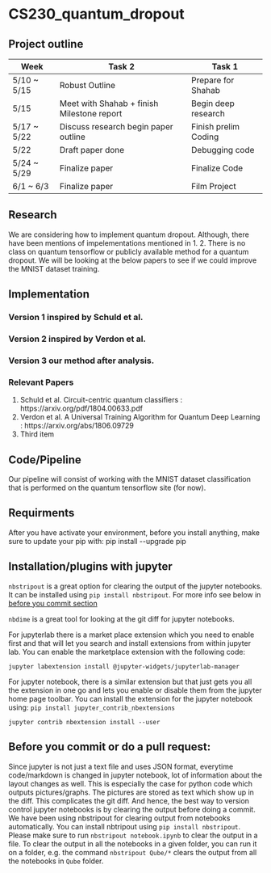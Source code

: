 # CS230_quantum_dropout

## Project outline

| Week        | Task 2                                     | Task 1               |
| ----------- | ------------------------------------------ | -------------------- |
| 5/10 ~ 5/15 | Robust Outline                             | Prepare for Shahab   |
| 5/15        | Meet with Shahab + finish Milestone report | Begin deep research  |
| 5/17 ~ 5/22 | Discuss research begin paper outline       | Finish prelim Coding |
| 5/22        | Draft paper done                           | Debugging code       |
| 5/24 ~ 5/29 | Finalize paper                             | Finalize Code        |
| 6/1 ~ 6/3   | Finalize paper                             | Film Project         |

## Research

We are considering how to implement quantum dropout. Although, there have been
mentions of impelementations mentioned in 1. 2. There is no class on quantum
tensorflow or publicly available method for a quantum dropout. We will be
looking at the below papers to see if we could improve the MNIST dataset
training.

## Implementation

### Version 1 inspired by Schuld et al.

### Version 2 inspired by Verdon et al.

### Version 3 our method after analysis.

### Relevant Papers

<ol>
  <li> Schuld et al. Circuit-centric quantum classifiers : https://arxiv.org/pdf/1804.00633.pdf </li>
  <li>Verdon et al. A Universal Training Algorithm for Quantum Deep Learning : https://arxiv.org/abs/1806.09729</li>
  <li> Third item </li>
</ol>

## Code/Pipeline

Our pipeline will consist of working with the MNIST dataset classification that
is performed on the quantum tensorflow site (for now).

## Requirments

After you have activate your environment, before you install anything, make sure
to update your pip with: pip install --upgrade pip

## Installation/plugins with jupyter

`nbstripout` is a great option for clearing the output of the jupyter notebooks.
It can be installed using `pip install nbstripout`. For more info see below in
[before you commit section](#beforecommit)

`nbdime` is a great tool for looking at the git diff for jupyter notebooks.

For jupyterlab there is a market place extension which you need to enable first
and that will let you search and install extensions from within jupyter lab. You
can enable the marketplace extension with the following code:

`jupyter labextension install @jupyter-widgets/jupyterlab-manager`

For jupyter notebook, there is a similar extension but that just gets you all
the extension in one go and lets you enable or disable them from the jupyter
home page toolbar. You can install the extension for the jupyter notebook using:
`pip install jupyter_contrib_nbextensions`

`jupyter contrib nbextension install --user`

## <a name="beforecommit"></a> Before you commit or do a pull request:

Since jupyter is not just a text file and uses JSON format, everytime
code/markdown is changed in jupyter notebook, lot of information about the
layout changes as well. This is especially the case for python code which
outputs pictures/graphs. The pictures are stored as text which show up in the
diff. This complicates the git diff. And hence, the best way to version control
jupyter notebooks is by clearing the output before doing a commit. We have been
using nbstripout for clearing output from notebooks automatically. You can
install nbtripout using `pip install nbstripout`. Please make sure to run
`nbstripout notebook.ipynb` to clear the output in a file. To clear the output
in all the notebooks in a given folder, you can run it on a folder, e.g. the
command `nbstripout Qube/*` clears the output from all the notebooks in `Qube`
folder.
